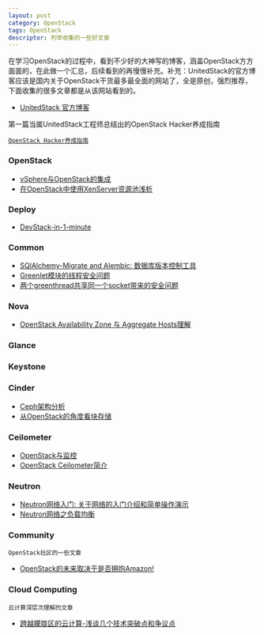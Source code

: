 ```yaml
---
layout: post
category: OpenStack
tags: OpenStack
descriptor: 列举收集的一些好文章
---
```


在学习OpenStack的过程中，看到不少好的大神写的博客，涵盖OpenStack方方面面的，在此做一个汇总，后续看到的再慢慢补充。补充：UnitedStack的官方博客应该是国内关于OpenStack干货最多最全面的网站了，全是原创，强烈推荐，下面收集的很多文章都是从该网站看到的。

* [UnitedStack 官方博客](http://www.ustack.com/blog/)

第一篇当属UnitedStack工程师总结出的OpenStack Hacker养成指南

[`OpenStack Hacker养成指南`](http://www.ustack.com/blog/page/2/)

### OpenStack

* [vSphere与OpenStack的集成](http://openstack-huawei.github.io/vSphere-and-openstack/)
* [在OpenStack中使用XenServer资源池浅析](http://www.openstack.cn/p372.html)

### Deploy

* [DevStack-in-1-minute](http://www.sebastien-han.fr/blog/2013/08/08/devstack-in-1-minute/)


### Common

* [SQlAlchemy-Migrate and Alembic: 数据库版本控制工具](http://www.ustack.com/blog/sqlalchemy-migrate-and-alembic)
* [Greenlet模块的线程安全问题](http://www.openstack.cn/p551.html)
* [两个greenthread共享同一个socket带来的安全问题](http://blog.eventlet.net/2010/03/18/safety/)

### Nova

* [OpenStack Availability Zone 与 Aggregate Hosts理解](http://blog.chinaunix.net/uid-20940095-id-3875022.html)

### Glance

### Keystone

### Cinder

* [Ceph架构分析](http://www.ustack.com/blog/ceph_infra/)
* [从OpenStack的角度看块存储](http://www.infoq.com/cn/articles/block-storage-overview)

### Ceilometer

* [OpenStack与监控](http://www.ustack.com/blog/openstack_monitor/)
* [OpenStack Ceilometer简介](http://www.ustack.com/blog/ceilometer/)

### Neutron

* [Neutron网络入门: 关于网络的入门介绍和简单操作演示](http://www.ustack.com/blog/neutron_intro)
* [Neutron网络之负载均衡](http://www.ustack.com/blog/neutron_loadbalance)

### Community

`OpenStack社区的一些文章`

* [OpenStack的未来取决于是否拥抱Amazon!](http://www.valleytalk.org/2013/08/19/openstack%E7%9A%84%E6%9C%AA%E6%9D%A5%E5%8F%96%E5%86%B3%E4%BA%8E%E6%98%AF%E5%90%A6%E6%8B%A5%E6%8A%B1amazon%EF%BC%81/)

### Cloud Computing

`云计算深层次理解的文章`

* [跨越朦胧区的云计算-浅谈几个技术突破点和争议点](http://www.valleytalk.org/2013/07/15/%E5%BC%AF%E6%9B%B2%E9%A6%96%E5%8F%91%E8%B7%A8%E8%B6%8A%E6%9C%A6%E8%83%A7%E6%9C%9F%E7%9A%84%E4%BA%91%E8%AE%A1%E7%AE%97-%E6%B5%85%E8%B0%88%E5%87%A0%E4%B8%AA%E6%8A%80/)

